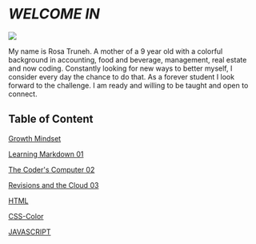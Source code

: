 # *WELCOME IN*


![](pictures/profile-1.jpg)

My name is Rosa Truneh. A mother of a 9 year old with a colorful background in accounting, food and beverage, management, real estate and now coding. Constantly looking for new ways to better myself, I consider every day the chance to do that. As a forever student I look forward to the challenge. I am ready and willing to be taught and open to connect. 

## Table of Content

[Growth Mindset](welcome.md)

[Learning Markdown 01](summary.md)

[The Coder's Computer 02](TextEditor.md)

[Revisions and the Cloud 03](revisions-cloud.md)

[HTML](Designing.md)

[CSS-Color](chapter11.md)

[JAVASCRIPT](Javascript.md)
